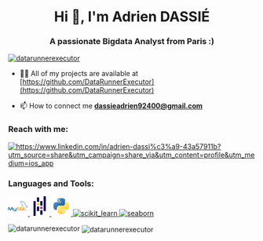 <h1 align="center">Hi 👋, I'm Adrien DASSIÉ</h1>
<h3 align="center">A passionate Bigdata Analyst from Paris :)</h3>

<p align="left"> <a href="https://github.com/ryo-ma/github-profile-trophy"><img src="https://github-profile-trophy.vercel.app/?username=datarunnerexecutor" alt="datarunnerexecutor" /></a> </p>

- 👨‍💻 All of my projects are available at [https://github.com/DataRunnerExecutor](https://github.com/DataRunnerExecutor)

- 📫 How to connect me **dassieadrien92400@gmail.com**

<h3 align="left">Reach with me:</h3>
<p align="left">
<a href="https://linkedin.com/in/https://www.linkedin.com/in/adrien-dassi%c3%a9-43a57911b?utm_source=share&utm_campaign=share_via&utm_content=profile&utm_medium=ios_app" target="blank"><img align="center" src="https://raw.githubusercontent.com/rahuldkjain/github-profile-readme-generator/master/src/images/icons/Social/linked-in-alt.svg" alt="https://www.linkedin.com/in/adrien-dassi%c3%a9-43a57911b?utm_source=share&utm_campaign=share_via&utm_content=profile&utm_medium=ios_app" height="30" width="40" /></a>
</p>

<h3 align="left">Languages and Tools:</h3>
<p align="left"> <a href="https://www.mysql.com/" target="_blank" rel="noreferrer"> <img src="https://raw.githubusercontent.com/devicons/devicon/master/icons/mysql/mysql-original-wordmark.svg" alt="mysql" width="40" height="40"/> </a> <a href="https://pandas.pydata.org/" target="_blank" rel="noreferrer"> <img src="https://raw.githubusercontent.com/devicons/devicon/2ae2a900d2f041da66e950e4d48052658d850630/icons/pandas/pandas-original.svg" alt="pandas" width="40" height="40"/> </a> <a href="https://www.python.org" target="_blank" rel="noreferrer"> <img src="https://raw.githubusercontent.com/devicons/devicon/master/icons/python/python-original.svg" alt="python" width="40" height="40"/> </a> <a href="https://scikit-learn.org/" target="_blank" rel="noreferrer"> <img src="https://upload.wikimedia.org/wikipedia/commons/0/05/Scikit_learn_logo_small.svg" alt="scikit_learn" width="40" height="40"/> </a> <a href="https://seaborn.pydata.org/" target="_blank" rel="noreferrer"> <img src="https://seaborn.pydata.org/_images/logo-mark-lightbg.svg" alt="seaborn" width="40" height="40"/> </a>

<p><img align="left" src="https://github-readme-stats.vercel.app/api/top-langs?username=datarunnerexecutor&show_icons=true&locale=en&layout=compact" alt="datarunnerexecutor" /></p>

<p>&nbsp;<img align="center" src="https://github-readme-stats.vercel.app/api?username=datarunnerexecutor&show_icons=true&locale=en" alt="datarunnerexecutor" /></p>

<!--
**DataRunnerExecutor/DataRunnerExecutor** is a ✨ _special_ ✨ repository because its `README.md` (this file) appears on your GitHub profile.

Here are some ideas to get you started:

- 🔭 I’m currently working on ...
- 🌱 I’m currently learning ...
- 👯 I’m looking to collaborate on ...
- 🤔 I’m looking for help with ...
- 💬 Ask me about ...
- 📫 How to reach me: ...
- 😄 Pronouns: ...
- ⚡ Fun fact: ...
-->
